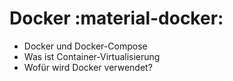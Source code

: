 # Docker :material-docker:

- Docker und Docker-Compose
- Was ist Container-Virtualisierung
- Wofür wird Docker verwendet?
